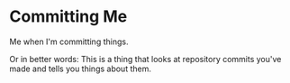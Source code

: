 # Committing Me
Me when I'm committing things.

Or in better words: This is a thing that looks at repository commits you've made and tells you things about them.
